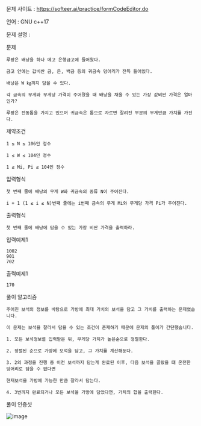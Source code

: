 문제 사이트 : https://softeer.ai/practice/formCodeEditor.do

언어 : GNU c++17

문제 설명 :

문제

    루팡은 배낭을 하나 메고 은행금고에 들어왔다. 

    금고 안에는 값비싼 금, 은, 백금 등의 귀금속 덩어리가 잔뜩 들어있다. 

    배낭은 W ㎏까지 담을 수 있다.

    각 금속의 무게와 무게당 가격이 주어졌을 때 배낭을 채울 수 있는 가장 값비싼 가격은 얼마인가?

    루팡은 전동톱을 가지고 있으며 귀금속은 톱으로 자르면 잘려진 부분의 무게만큼 가치를 가진다.

제약조건

    1 ≤ N ≤ 106인 정수

    1 ≤ W ≤ 104인 정수

    1 ≤ Mi, Pi ≤ 104인 정수

입력형식

    첫 번째 줄에 배낭의 무게 W와 귀금속의 종류 N이 주어진다. 
    
    i + 1 (1 ≤ i ≤ N)번째 줄에는 i번째 금속의 무게 Mi와 무게당 가격 Pi가 주어진다.

출력형식

    첫 번째 줄에 배낭에 담을 수 있는 가장 비싼 가격을 출력하라.

입력예제1

    1002
    901
    702

출력예제1

    170
    
풀이 알고리즘

    주어진 보석의 정보를 바탕으로 가방에 최대 가치의 보석을 담고 그 가치를 출력하는 문제였습니다.
    
    이 문제는 보석을 잘라서 담을 수 있는 조건이 존재하기 때문에 문제의 풀이가 간단했습니다.
    
    1. 모든 보석정보를 입력받은 뒤, 무게당 가치가 높은순으로 정렬한다.
    
    2. 정렬된 순으로 가방에 보석을 담고, 그 가치를 계산해둔다.
    
    3. 2의 과정을 진행 중 이전 보석까지 담는게 완료된 이후, 다음 보석을 골랐을 떄 온전한 덩어리로 담을 수 없다면 
    
    현재보석을 가방에 가능한 만큼 잘라서 담는다.
    
    4. 3번까지 완료되거나 모든 보석을 가방에 담았다면, 가치의 합을 출력한다.
    

풀이 인증샷

![image](https://user-images.githubusercontent.com/57944215/211199650-12e7b3a1-54a0-4132-883b-733a1c26b729.png)

